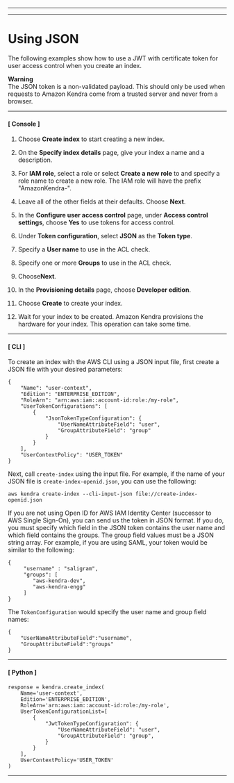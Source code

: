 --------

--------

# Using JSON<a name="create-index-access-control-tokens-json"></a>

The following examples show how to use a JWT with certificate token for user access control when you create an index\. 

**Warning**  
The JSON token is a non\-validated payload\. This should only be used when requests to Amazon Kendra come from a trusted server and never from a browser\. 

------
#### [ Console ]

1. Choose **Create index** to start creating a new index\.

1. On the **Specify index details** page, give your index a name and a description\. 

1. For **IAM role**, select a role or select **Create a new role** to and specify a role name to create a new role\. The IAM role will have the prefix "AmazonKendra\-"\. 

1. Leave all of the other fields at their defaults\. Choose **Next**\.

1. In the **Configure user access control** page, under **Access control settings**, choose **Yes** to use tokens for access control\. 

1. Under **Token configuration**, select **JSON** as the **Token type**\. 

1. Specify a **User name** to use in the ACL check\.

1. Specify one or more **Groups** to use in the ACL check\.

1. Choose**Next**\. 

1. In the **Provisioning details** page, choose **Developer edition**\.

1. Choose **Create** to create your index\.

1. Wait for your index to be created\. Amazon Kendra provisions the hardware for your index\. This operation can take some time\.

------
#### [ CLI ]

To create an index with the AWS CLI using a JSON input file, first create a JSON file with your desired parameters:

```
{
    "Name": "user-context",
    "Edition": "ENTERPRISE_EDITION",
    "RoleArn": "arn:aws:iam::account-id:role:/my-role",
    "UserTokenConfigurations": [
        {
            "JsonTokenTypeConfiguration": {
                "UserNameAttributeField": "user",
                "GroupAttributeField": "group"
            }
        }
    ],
    "UserContextPolicy": "USER_TOKEN"
}
```

Next, call `create-index` using the input file\. For example, if the name of your JSON file is `create-index-openid.json`, you can use the following: 

```
aws kendra create-index --cli-input-json file://create-index-openid.json
```

If you are not using Open ID for AWS IAM Identity Center \(successor to AWS Single Sign\-On\), you can send us the token in JSON format\. If you do, you must specify which field in the JSON token contains the user name and which field contains the groups\. The group field values must be a JSON string array\. For example, if you are using SAML, your token would be similar to the following:

```
{
     "username" : "saligram", 
     "groups": [
        "aws-kendra-dev", 
        "aws-kendra-engg"
     ]
}
```

The `TokenConfiguration` would specify the user name and group field names:

```
{
    "UserNameAttributeField":"username",
    "GroupAttributeField":"groups"
}
```

------
#### [ Python ]

```
response = kendra.create_index(
    Name='user-context',
    Edition='ENTERPRISE_EDITION',
    RoleArn='arn:aws:iam::account-id:role:/my-role',
    UserTokenConfigurationList=[
        {
            "JwtTokenTypeConfiguration": {
                "UserNameAttributeField": "user",
                "GroupAttributeField": "group",
            }
        }
    ],
    UserContextPolicy='USER_TOKEN'
)
```

------